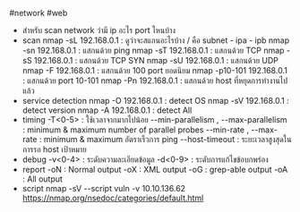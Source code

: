 #network #web 
- สำหรับ scan network ว่ามี ip อะไร port ไหนบ้าง
- scan
	nmap -sL 192.168.0.1 : ดูว่าจะสแกนอะไรบ้าง / คือ subnet -  ipa - ipb
	nmap -sn 192.168.0.1 : แสกนด้วย ping
	nmap -sT 192.168.0.1 : แสกนด้วย TCP
	nmap -sS 192.168.0.1 : แสกนด้วย TCP SYN
	nmap -sU 192.168.0.1 : แสกนด้วย UDP
	nmap -F 192.168.0.1 : แสกนด้วย 100 port ยอดนิยม
	nmap -p10-101  192.168.0.1 : แสกนด้วย port 10-101
	nmap -Pn 192.168.0.1 : แสกนด้วย host ที่หยุดการทำงานไปแล้ว
- service detection
	nmap -O 192.168.0.1 : detect OS
	nmap -sV 192.168.0.1 : detect version
	nmap -A 192.168.0.1 : detect All
- timing
	-T<0-5> : ใช้เวลาจากมากไปน้อย
	--min-parallelism <n> , --max-parallelism <n> : minimum & maximum number of parallel probes
	--min-rate <n> , --max-rate <n> : minimum & maximum อัตราเร็วการ ping
	--host-timeout : ระยะเวลาสูงสุดในการรอ host เป้าหมาย
- debug
	-v<0-4> : ระดับความละเอียดข้อมูล
	-d<0-9> : ระดับการแก้ไขข้อบกพร่อง
- report
	-oN <filename> : Normal output
	-oX <filename> : XML output
	-oG <filename> : grep-able output
	-oA <filename> : All output
- script
	nmap -sV --script vuln -v 10.10.136.62
	https://nmap.org/nsedoc/categories/default.html